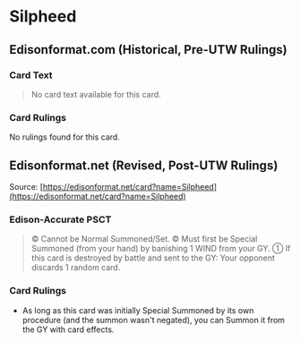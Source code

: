 # Silpheed

## Edisonformat.com (Historical, Pre-UTW Rulings)

### Card Text

> No card text available for this card.

### Card Rulings

No rulings found for this card.

## Edisonformat.net (Revised, Post-UTW Rulings)

Source: [https://edisonformat.net/card?name=Silpheed](https://edisonformat.net/card?name=Silpheed)

### Edison-Accurate PSCT

> © Cannot be Normal Summoned/Set.
> © Must first be Special Summoned (from your hand) by banishing 1 WIND from your GY.
> ① If this card is destroyed by battle and sent to the GY: Your opponent discards 1 random card.

### Card Rulings

*   As long as this card was initially Special Summoned by its own procedure (and the summon wasn't negated),
you can Summon it from the GY with card effects.
            